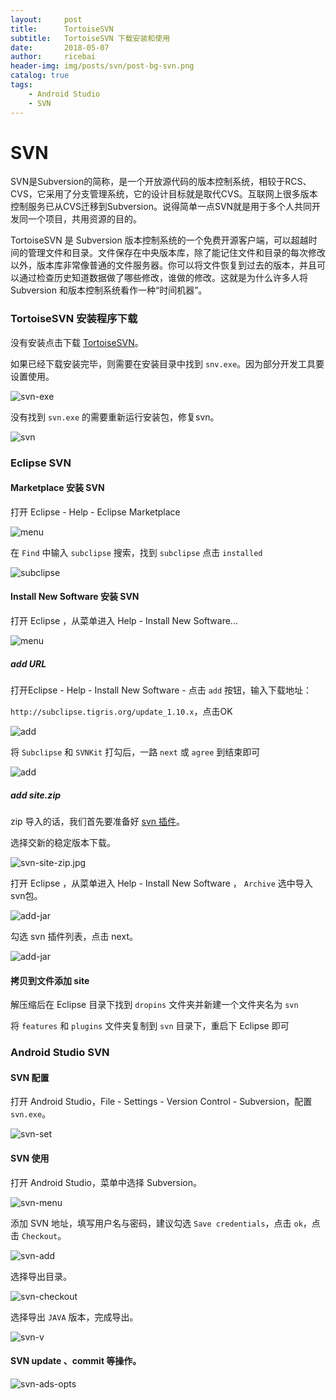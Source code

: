 ```yaml
---
layout:     post
title:      TortoiseSVN
subtitle:   TortoiseSVN 下载安装和使用
date:       2018-05-07
author:     ricebai
header-img: img/posts/svn/post-bg-svn.png
catalog: true
tags:
    - Android Studio
    - SVN
---
```


# SVN

SVN是Subversion的简称，是一个开放源代码的版本控制系统，相较于RCS、CVS，它采用了分支管理系统，它的设计目标就是取代CVS。互联网上很多版本控制服务已从CVS迁移到Subversion。说得简单一点SVN就是用于多个人共同开发同一个项目，共用资源的目的。

TortoiseSVN 是 Subversion 版本控制系统的一个免费开源客户端，可以超越时间的管理文件和目录。文件保存在中央版本库，除了能记住文件和目录的每次修改以外，版本库非常像普通的文件服务器。你可以将文件恢复到过去的版本，并且可以通过检查历史知道数据做了哪些修改，谁做的修改。这就是为什么许多人将 Subversion 和版本控制系统看作一种“时间机器”。

### TortoiseSVN 安装程序下载

没有安装点击下载 [TortoiseSVN](https://www.visualsvn.com/server/download/)。

如果已经下载安装完毕，则需要在安装目录中找到 `snv.exe`。因为部分开发工具要设置使用。

![svn-exe](https://ricebai.github.io/img/posts/svn/svn-exe.jpg)

没有找到 `svn.exe` 的需要重新运行安装包，修复svn。

![svn](https://ricebai.github.io/img/posts/svn/svn.jpg)

### Eclipse SVN

#### Marketplace 安装 SVN

打开 Eclipse - Help - Eclipse Marketplace

![menu](https://ricebai.github.io/img/posts/svn/svn-eps-menu-m.jpg)

在 `Find` 中输入 `subclipse` 搜索，找到 `subclipse` 点击 `installed`

![subclipse](https://ricebai.github.io/img/posts/svn/svn-eps-menu-mi.jpg)

#### Install New Software 安装 SVN

打开 Eclipse ，从菜单进入 Help - Install New Software...

![menu](https://ricebai.github.io/img/posts/svn/svn-eps-menu.jpg)

##### add URL

打开Eclipse - Help - Install New Software - 点击 `add` 按钮，输入下载地址：

`http://subclipse.tigris.org/update_1.10.x`，点击OK

![add](https://ricebai.github.io/img/posts/svn/svn-eps-in.jpg)

将 `Subclipse` 和 `SVNKit` 打勾后，一路 `next` 或 `agree` 到结束即可

![add](https://ricebai.github.io/img/posts/svn/svn-eps-in-add.jpg)

##### add site.zip

zip 导入的话，我们首先要准备好 [svn 插件](http://subclipse.tigris.org/servlets/ProjectDocumentList?folderID=2240)。

选择交新的稳定版本下载。

![svn-site-zip.jpg](https://ricebai.github.io/img/posts/svn/svn-site-zip.jpg)

打开 Eclipse ，从菜单进入 Help - Install New Software ， `Archive` 选中导入svn包。

![add-jar](https://ricebai.github.io/img/posts/svn/svn-eps-addjar.jpg)

勾选 svn 插件列表，点击 next。

![add-jar](https://ricebai.github.io/img/posts/svn/svn-eps-addjar2.jpg)

#### 拷贝到文件添加 site

解压缩后在 Eclipse 目录下找到 `dropins` 文件夹并新建一个文件夹名为 `svn`

将 `features` 和 `plugins` 文件夹复制到 `svn` 目录下，重启下 Eclipse 即可

### Android Studio SVN

#### SVN 配置

打开 Android Studio，File - Settings - Version Control - Subversion，配置 `svn.exe`。

![svn-set](https://ricebai.github.io/img/posts/svn/svn-ads-set.jpg)

#### SVN 使用

打开 Android Studio，菜单中选择 Subversion。

![svn-menu](https://ricebai.github.io/img/posts/svn/svn-ads-menu.jpg)

添加 SVN 地址，填写用户名与密码，建议勾选 `Save credentials`，点击 `ok`，点击 `Checkout`。

![svn-add](https://ricebai.github.io/img/posts/svn/svn-ads-add.jpg)

选择导出目录。

![svn-checkout](https://ricebai.github.io/img/posts/svn/svn-ads-checkout.jpg)

选择导出 `JAVA` 版本，完成导出。

![svn-v](https://ricebai.github.io/img/posts/svn/svn-ads-v.jpg)

#### SVN update 、commit 等操作。

![svn-ads-opts](https://ricebai.github.io/img/posts/svn/svn-ads-opts.jpg)
